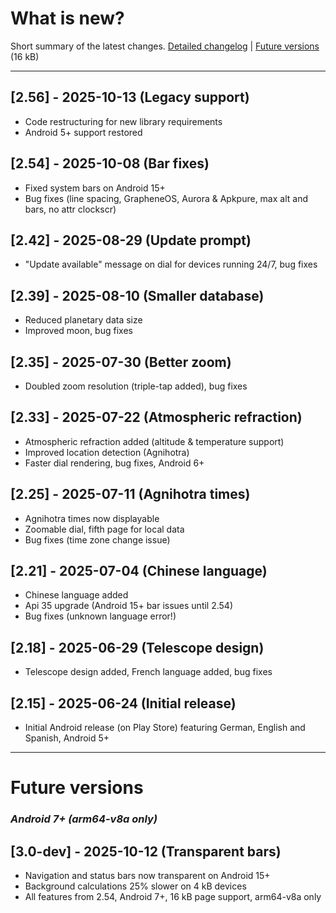 # What is new?
Short summary of the latest changes. [Detailed changelog](./CHANGELOG.md) | [Future versions](#future) (16 kB)

---

## [2.56] - 2025-10-13 (Legacy support)

- Code restructuring for new library requirements
- Android 5+ support restored

## [2.54] - 2025-10-08 (Bar fixes)

- Fixed system bars on Android 15+
- Bug fixes (line spacing, GrapheneOS, Aurora & Apkpure, max alt and bars, no attr clockscr)

## [2.42] - 2025-08-29 (Update prompt) 

- "Update available" message on dial for devices running 24/7, bug fixes
  
## [2.39] - 2025-08-10 (Smaller database) 

- Reduced planetary data size
- Improved moon, bug fixes 
  
## [2.35] - 2025-07-30 (Better zoom)

- Doubled zoom resolution (triple-tap added), bug fixes
  
## [2.33] - 2025-07-22 (Atmospheric refraction)

- Atmospheric refraction added (altitude & temperature support)
- Improved location detection (Agnihotra)
- Faster dial rendering, bug fixes, Android 6+

## [2.25] - 2025-07-11 (Agnihotra times)

- Agnihotra times now displayable
- Zoomable dial, fifth page for local data
- Bug fixes (time zone change issue)

## [2.21] - 2025-07-04 (Chinese language)

- Chinese language added
- Api 35 upgrade (Android 15+ bar issues until 2.54)
- Bug fixes (unknown language error!)

## [2.18] - 2025-06-29 (Telescope design)

- Telescope design added, French language added, bug fixes

## [2.15] - 2025-06-24 (Initial release)

- Initial Android release (on Play Store) featuring German, English and Spanish, Android 5+

---

<a name="future"></a>
# Future versions

### *Android 7+ (arm64-v8a only)*

## [3.0-dev] - 2025-10-12 (Transparent bars) 
- Navigation and status bars now transparent on Android 15+
- Background calculations 25% slower on 4 kB devices
- All features from 2.54, Android 7+, 16 kB page support, arm64-v8a only








